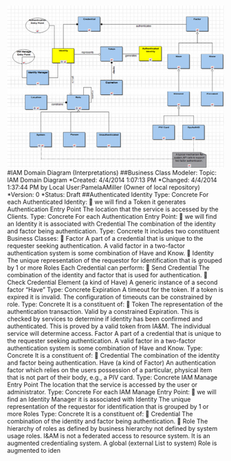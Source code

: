 ![Image of the IAM Domain Diagram](../../images/IAE-common-services-iam-domain-diagram.png)
#IAM Domain Diagram (Interpretations)
##Business Class Modeler: Topic: IAM Domain Diagram
*Created: 4/4/2014 1:07:13 PM
*Changed: 4/4/2014 1:37:44 PM by Local User:PamelaAMiller (Owner of local repository)
*Version: 0
*Status: Draft
##Authenticated Identity
Type: Concrete
For each Authenticated Identity:
 we will find a Token it generates
Authentication Entry Point
The location that the service is accessed by the Clients.
Type: Concrete
For each Authentication Entry Point:
 we will find an Identity it is associated with
Credential
The combination of the identity and factor being authentication.
Type: Concrete
It includes two constituent Business Classes:
 Factor
A part of a credential that is unique to the requester seeking authentication. A valid factor in a 
two-factor authentication system is some combination of Have and Know.
 Identity
The unique representation of the requestor for identification that is grouped by 1 or more Roles
Each Credential can perform:
 Send Credential
The combination of the identity and factor that is used for authentication.
 Check Credential
Element
(a kind of Have)
A generic instance of a second factor “Have”
Type: Concrete
Expiration
A timeout for the token. If a token is expired it is invalid. The configuration of timeouts can be 
constrained by role.
Type: Concrete
It is a constituent of:
 Token
The representation of the authentication transaction. Valid by a constrained Expiration. This is  
checked by services to determine if identity has been confirmed and authenticated. This is 
proved by a valid token from IA&M. The individual service will determine access.
Factor
A part of a credential that is unique to the requester seeking authentication. A valid factor in a two-factor 
authentication system is some combination of Have and Know.
Type: Concrete
It is a constituent of:
 Credential
The combination of the identity and factor being authentication.
Have
(a kind of Factor)
An authentication factor which relies on the users possession of a particular, physical item that is not part 
of their body, e.g., a PIV card.
Type: Concrete
IAM Manage Entry Point
The location that the service is accessed by the user or administrator.
Type: Concrete
For each IAM Manage Entry Point:
 we will find an Identity Manager it is associated with
Identity
The unique representation of the requestor for identification that is grouped by 1 or more Roles
Type: Concrete
It is a constituent of:
 Credential
The combination of the identity and factor being authentication.
 Role
The hierarchy of roles as defined by business hierarchy not defined by system usage roles.
I&AM is not a federated access to resource system. It is an augmented credentialing system. A 
global (external List to system) Role is augmented to iden

